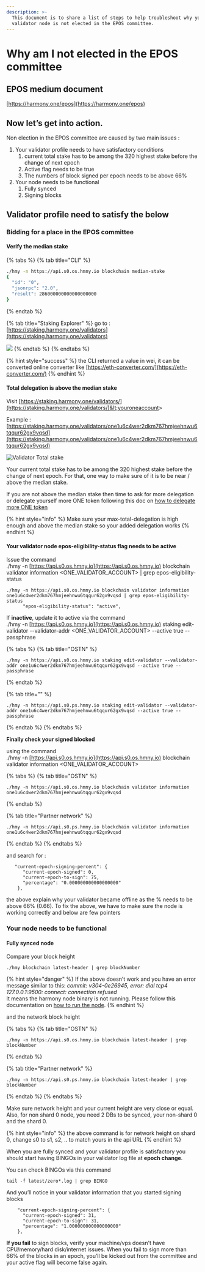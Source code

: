 ```yaml
---
description: >-
  This document is to share a list of steps to help troubleshoot why your
  validator node is not elected in the EPOS committee.
---
```


# Why am I not elected in the EPOS committee

## EPOS medium document

[https://harmony.one/epos](https://harmony.one/epos)

## **Now let’s get into action.**

Non election in the EPOS committee are caused by two main issues :

1. Your validator profile needs to have satisfactory conditions
   1. current total stake has to be among the 320 highest stake before the change of next epoch
   2. Active flag needs to be true
   3. The numbers of block signed per epoch needs to be above 66%
2. Your node needs to be functional
   1. Fully synced
   2. Signing blocks

## **Validator profile need to satisfy the below**

### Bidding for a place in the EPOS committee

#### Verify the median stake

{% tabs %}
{% tab title="CLI" %}
```bash
./hmy -n https://api.s0.os.hmny.io blockchain median-stake
{
  "id": "0",
  "jsonrpc": "2.0",
  "result": 286000000000000000000
}

```
{% endtab %}

{% tab title="Staking Explorer" %}
go to : [https://staking.harmony.one/validators](https://staking.harmony.one/validators)

![](https://lh3.googleusercontent.com/S9l1AJAXfkMskXCsTlcuTZoTayHBEWA4KBDgQ0Ex25AgK6IffBwcTW9ogDQyYMp2IyD9VQfzHQW2yLZLUw_t1bRYQSXubHLCqk3F1wVrUrCDSqzklMy3KkRpfm43x7mQK-xecq4x)
{% endtab %}
{% endtabs %}

{% hint style="success" %}
the CLI returned a value in wei, it can be converted online converter like [https://eth-converter.com/](https://eth-converter.com/)
{% endhint %}

#### Total delegation is above the median stake

Visit [https://staking.harmony.one/validators/](https://staking.harmony.one/validators/)&lt;youroneaccount&gt; 

Example : [https://staking.harmony.one/validators/one1u6c4wer2dkm767hmjeehnwu6tqqur62gx9vqsd](https://staking.harmony.one/validators/one1u6c4wer2dkm767hmjeehnwu6tqqur62gx9vqsd)

![Validator Total stake](https://lh4.googleusercontent.com/NLgZVG_11gM5bVMv-17Rwsjc8-TG7nTfXuDs6tdxtUbVFgtD0uNbx39GIDoGcUXEkJhmu9s2pDTBk88ZdrdVj_N5Lz_TVDHvivMBVOlrbwV1l2Kubs1NRTvnLMi5qXlCm79sP__k)

Your current total stake has to be among the 320 highest stake before the change of next epoch. For that, one way to make sure of it is to be near / above the median stake.

If you are not above the median stake then time to ask for more delegation or delegate yourself more ONE token following this doc on [how to delegate more ONE token](https://docs.harmony.one/validators/validator/managing-your-validator/delegating-to-a-validator)

{% hint style="info" %}
Make sure your max-total-delegation is high enough and above the median stake so your added delegation works
{% endhint %}

#### **Your validator node** epos-eligibility-status **flag needs to be active**

Issue the command   
./hmy -n [https://api.s0.os.hmny.io](https://api.s0.os.hmny.io) blockchain validator information &lt;ONE\_VALIDATOR\_ACCOUNT&gt; \| grep epos-eligibility-status

```text
./hmy -n https://api.s0.os.hmny.io blockchain validator information  one1u6c4wer2dkm767hmjeehnwu6tqqur62gx9vqsd | grep epos-eligibility-status
      "epos-eligibility-status": "active",
```

If **inactive**, update it to active via the command   
./hmy -n [https://api.s0.os.hmny.io](https://api.s0.os.hmny.io) staking edit-validator --validator-addr &lt;ONE\_VALIDATOR\_ACCOUNT&gt; --active true --passphrase

{% tabs %}
{% tab title="OSTN" %}
```text
./hmy -n https://api.s0.os.hmny.io staking edit-validator --validator-addr one1u6c4wer2dkm767hmjeehnwu6tqqur62gx9vqsd --active true --passphrase
```
{% endtab %}

{% tab title="" %}
```
./hmy -n https://api.s0.ps.hmny.io staking edit-validator --validator-addr one1u6c4wer2dkm767hmjeehnwu6tqqur62gx9vqsd --active true --passphrase
```
{% endtab %}
{% endtabs %}

**Finally check your signed blocked**

using the command  
./hmy -n [https://api.s0.os.hmny.io](https://api.s0.os.hmny.io) blockchain validator information &lt;ONE\_VALIDATOR\_ACCOUNT&gt;

{% tabs %}
{% tab title="OSTN" %}
```text
./hmy -n https://api.s0.os.hmny.io blockchain validator information one1u6c4wer2dkm767hmjeehnwu6tqqur62gx9vqsd
```
{% endtab %}

{% tab title="Partner network" %}
```
./hmy -n https://api.s0.ps.hmny.io blockchain validator information one1u6c4wer2dkm767hmjeehnwu6tqqur62gx9vqsd
```
{% endtab %}
{% endtabs %}

and search for :

```text
   "current-epoch-signing-percent": {
      "current-epoch-signed": 0,
      "current-epoch-to-sign": 75,
      "percentage": "0.000000000000000000"
    },

```

the above explain why your validator became offline as the % needs to be above 66% \(0.66\). To fix the above, we have to make sure the node is working correctly and below are few pointers

### Your node needs to be functional

#### Fully synced node

Compare your block height

```text
./hmy blockchain latest-header | grep blockNumber
```

{% hint style="danger" %}
If the above doesn’t work and you have an error message similar to this: _commit: v304-0e26945, error: dial tcp4 127.0.0.1:9500: connect: connection refused_   
It means the harmony node binary is not running. Please follow this documentation on [how to run the node](https://docs.harmony.one/validators/validator/first-time-setup/download-node-script).
{% endhint %}

and the network block height

{% tabs %}
{% tab title="OSTN" %}
```text
./hmy -n https://api.s0.os.hmny.io blockchain latest-header | grep blockNumber 
```
{% endtab %}

{% tab title="Partner network" %}
```
./hmy -n https://api.s0.ps.hmny.io blockchain latest-header | grep blockNumber 
```
{% endtab %}
{% endtabs %}

Make sure network height and your current height are very close or equal. Also, for non shard 0 node, you need 2 DBs to be synced, your non-shard 0 and the shard 0.

{% hint style="info" %}
the above command is for network height on shard 0, change s0 to s1, s2, .. to match yours in the api URL
{% endhint %}

When you are fully synced and your validator profile is satisfactory you should start having BINGOs in your validator log file at **epoch change**.

You can check BINGOs via this command

```text
tail -f latest/zero*.log | grep BINGO
```

And you’ll notice in your validator information that you started signing blocks

```text
    "current-epoch-signing-percent": {
      "current-epoch-signed": 31,
      "current-epoch-to-sign": 31,
      "percentage": "1.000000000000000000"
    },

```

**If you fail** to sign blocks, verify your machine/vps doesn't have CPU/memory/hard disk/internet issues. When you fail to sign more than 66% of the blocks in an epoch, you’ll be kicked out from the committee and your active flag will become false again.

